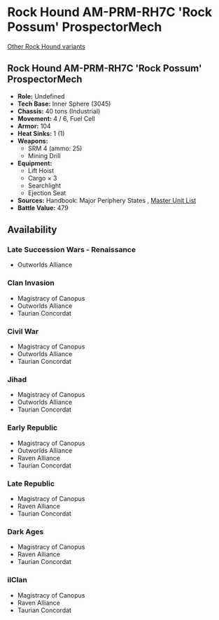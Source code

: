 # Rock Hound AM-PRM-RH7C 'Rock Possum' ProspectorMech 

[Other Rock Hound variants](../rock_hound.md) 

## Rock Hound AM-PRM-RH7C 'Rock Possum' ProspectorMech 

- **Role:** Undefined 
- **Tech Base:** Inner Sphere (3045) 
- **Chassis:** 40 tons (Industrial) 
- **Movement:** 4 / 6, Fuel Cell 
- **Armor:** 104 
- **Heat Sinks:** 1 (1) 
- **Weapons:** 
  - SRM 4 (ammo: 25) 
  - Mining Drill 
- **Equipment:** 
  - Lift Hoist 
  - Cargo × 3 
  - Searchlight 
  - Ejection Seat 
- **Sources:** Handbook: Major Periphery States , [Master Unit List](http://masterunitlist.info/Unit/Details/4928) 
- **Battle Value:** 479 

## Availability 

### Late Succession Wars - Renaissance 

- Outworlds Alliance 

### Clan Invasion 

- Magistracy of Canopus 
- Outworlds Alliance 
- Taurian Concordat 

### Civil War 

- Magistracy of Canopus 
- Outworlds Alliance 
- Taurian Concordat 

### Jihad 

- Magistracy of Canopus 
- Outworlds Alliance 
- Taurian Concordat 

### Early Republic 

- Magistracy of Canopus 
- Outworlds Alliance 
- Raven Alliance 
- Taurian Concordat 

### Late Republic 

- Magistracy of Canopus 
- Raven Alliance 
- Taurian Concordat 

### Dark Ages 

- Magistracy of Canopus 
- Raven Alliance 
- Taurian Concordat 

### ilClan 

- Magistracy of Canopus 
- Raven Alliance 
- Taurian Concordat 

